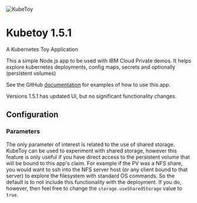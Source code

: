 ![KubeToy](https://ibm-icp-coc.github.io/charts/repo/stable/duck.png "KubeToy logo")
# Kubetoy 1.5.1

A Kubernetes Toy Application

This a simple Node.js app to be used with IBM Cloud Private demos.  It helps explore kubernetes deployments, config maps, secrets and optionally (persistent volumes)

See the GitHub [documentation](https://github.com/IBM-ICP-CoC/KubeToy) for examples of how to use this 
app.


Versions 1.5.1 has updated UI, but no significant functionality changes.


## Configuration

### Parameters

The only parameter of interest is related to the use of shared storage.  KubeToy can be used to experiment 
with shared storage, however this feature is only useful if you have direct access to the persistent 
volume that will be bound to this app's claim.  For example if the PV was a NFS share, you would want to 
ssh into the NFS server host (or any client bound to that server) to explore the filesystem with 
standard OS commands.  So the default is to not include this functionality with the deployment.  If you 
do, however, then feel free to change the `storage.useSharedStorage` value to `true`.



